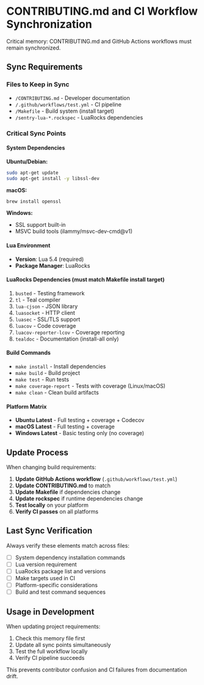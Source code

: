 # CONTRIBUTING.md and CI Workflow Synchronization

Critical memory: CONTRIBUTING.md and GitHub Actions workflows must remain synchronized.

## Sync Requirements

### Files to Keep in Sync
- `/CONTRIBUTING.md` - Developer documentation
- `/.github/workflows/test.yml` - CI pipeline
- `/Makefile` - Build system (install target)
- `/sentry-lua-*.rockspec` - LuaRocks dependencies

### Critical Sync Points

#### System Dependencies
**Ubuntu/Debian:**
```bash
sudo apt-get update
sudo apt-get install -y libssl-dev
```

**macOS:**
```bash
brew install openssl
```

**Windows:**
- SSL support built-in
- MSVC build tools (ilammy/msvc-dev-cmd@v1)

#### Lua Environment
- **Version**: Lua 5.4 (required)
- **Package Manager**: LuaRocks

#### LuaRocks Dependencies (must match Makefile install target)
1. `busted` - Testing framework
2. `tl` - Teal compiler  
3. `lua-cjson` - JSON library
4. `luasocket` - HTTP client
5. `luasec` - SSL/TLS support
6. `luacov` - Code coverage
7. `luacov-reporter-lcov` - Coverage reporting
8. `tealdoc` - Documentation (install-all only)

#### Build Commands
- `make install` - Install dependencies
- `make build` - Build project
- `make test` - Run tests
- `make coverage-report` - Tests with coverage (Linux/macOS)
- `make clean` - Clean build artifacts

#### Platform Matrix
- **Ubuntu Latest** - Full testing + coverage + Codecov
- **macOS Latest** - Full testing + coverage
- **Windows Latest** - Basic testing only (no coverage)

## Update Process

When changing build requirements:

1. **Update GitHub Actions workflow** (`.github/workflows/test.yml`)
2. **Update CONTRIBUTING.md** to match
3. **Update Makefile** if dependencies change
4. **Update rockspec** if runtime dependencies change
5. **Test locally** on your platform
6. **Verify CI passes** on all platforms

## Last Sync Verification

Always verify these elements match across files:
- [ ] System dependency installation commands
- [ ] Lua version requirement
- [ ] LuaRocks package list and versions
- [ ] Make targets used in CI
- [ ] Platform-specific considerations
- [ ] Build and test command sequences

## Usage in Development

When updating project requirements:
1. Check this memory file first
2. Update all sync points simultaneously  
3. Test the full workflow locally
4. Verify CI pipeline succeeds

This prevents contributor confusion and CI failures from documentation drift.